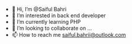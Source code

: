 - 👋 Hi, I’m @Saiful Bahri
- 👀 I’m interested in back end developer 
- 🌱 I’m currently learning PHP
- 💞️ I’m looking to collaborate on ...
- 📫 How to reach me saiful.bahrii@outlook.com

<!---
saiful2113/saiful2113 is a ✨ special ✨ repository because its `README.md` (this file) appears on your GitHub profile.
You can click the Preview link to take a look at your changes.
--->
